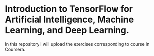 # Introduction to TensorFlow for Artificial Intelligence, Machine Learning, and Deep Learning. 
In this repository I will upload the exercises corresponding to course in 
Coursera.
